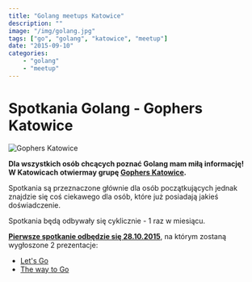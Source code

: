 ```yaml
---
title: "Golang meetups Katowice"
description: ""
image: "/img/golang.jpg"
tags: ["go", "golang", "katowice", "meetup"]
date: "2015-09-10"
categories:
    - "golang"
    - "meetup"
---
```



Spotkania Golang - Gophers Katowice
===================================

![Gophers Katowice](http://gophers.katowice.pl/gophers-katowice.png)


**Dla wszystkich osób chcących poznać Golang mam miłą informację!  
W Katowicach otwiermay grupę [Gophers Katowice](http://meetup.com/Gophers-Katowice/).**  

Spotkania są przeznaczone głównie dla osób początkujących jednak znajdzie się coś ciekawego dla osób,
które już posiadają jakieś doświadczenie.

Spotkania będą odbywały się cyklicznie - 1 raz w miesiącu. 

[**Pierwsze spotkanie odbędzie się 28.10.2015**](http://www.meetup.com/Gophers-Katowice/events/224859464/), na którym zostaną wygłoszone 2 prezentacje:

- [Let's Go](http://go-talks.appspot.com/github.com/karolgorecki/talks/letsgo/letsgo.slide)
- [The way to Go](http://go-talks.appspot.com/github.com/jgautheron/talks/2015/waytogo/waytogo.slide)


